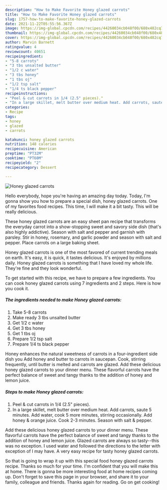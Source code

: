 ```yaml
---
description: "How to Make Favorite Honey glazed carrots"
title: "How to Make Favorite Honey glazed carrots"
slug: 1757-how-to-make-favorite-honey-glazed-carrots
date: 2021-11-22T05:55:56.367Z
image: https://img-global.cpcdn.com/recipes/44260034cb048f00/680x482cq70/honey-glazed-carrots-recipe-main-photo.jpg
thumbnail: https://img-global.cpcdn.com/recipes/44260034cb048f00/680x482cq70/honey-glazed-carrots-recipe-main-photo.jpg
cover: https://img-global.cpcdn.com/recipes/44260034cb048f00/680x482cq70/honey-glazed-carrots-recipe-main-photo.jpg
author: Marvin Barnett
ratingvalue: 4
reviewcount: 40651
recipeingredient:
- "5-8 carrots"
- "3 tbs unsalted butter"
- "1/2 c water"
- "3 tbs honey"
- "1 tbs oj"
- "1/2 tsp salt"
- "1/4 ts black pepper"
recipeinstructions:
- "Peel & cut carrots in 1/4 (2.5" pieces)."
- "In a large skillet, melt butter over medium heat. Add carrots, saute 5 minutes. Add water, cook 5 more minutes, stirring occasionally. Add honey & orange juice. Cook 2-3 minutes. Season with salt & pepper."
categories:
- Recipe
tags:
- honey
- glazed
- carrots

katakunci: honey glazed carrots 
nutrition: 148 calories
recipecuisine: American
preptime: "PT32M"
cooktime: "PT60M"
recipeyield: "2"
recipecategory: Dessert

---
```



![Honey glazed carrots](https://img-global.cpcdn.com/recipes/44260034cb048f00/680x482cq70/honey-glazed-carrots-recipe-main-photo.jpg)

Hello everybody, hope you're having an amazing day today. Today, I'm gonna show you how to prepare a special dish, honey glazed carrots. One of my favorites food recipes. This time, I will make it a bit tasty. This will be really delicious.

These honey glazed carrots are an easy sheet pan recipe that transforms the everyday carrot into a show-stopping sweet and savory side dish (that's also highly addictive). Season with salt and pepper and garnish with parsley. Stir in honey, rosemary, and garlic powder and season with salt and pepper. Place carrots on a large baking sheet.

Honey glazed carrots is one of the most favored of current trending meals on earth. It's easy, it is quick, it tastes delicious. It's enjoyed by millions daily. Honey glazed carrots is something that I have loved my whole life. They're fine and they look wonderful.


To get started with this recipe, we have to prepare a few ingredients. You can cook honey glazed carrots using 7 ingredients and 2 steps. Here is how you cook it.

<!--inarticleads1-->

##### The ingredients needed to make Honey glazed carrots:

1. Take 5-8 carrots
1. Make ready 3 tbs unsalted butter
1. Get 1/2 c water
1. Get 3 tbs honey
1. Get 1 tbs oj
1. Prepare 1/2 tsp salt
1. Prepare 1/4 ts black pepper


Honey enhances the natural sweetness of carrots in a four-ingredient side dish you Add honey and butter to carrots in saucepan. Cook, stirring frequently, until butter is melted and carrots are glazed. Add these delicious honey glazed carrots to your dinner menu. These flavorful carrots have the perfect balance of sweet and tangy thanks to the addition of honey and lemon juice. 

<!--inarticleads2-->

##### Steps to make Honey glazed carrots:

1. Peel & cut carrots in 1/4 (2.5" pieces).
1. In a large skillet, melt butter over medium heat. Add carrots, saute 5 minutes. Add water, cook 5 more minutes, stirring occasionally. Add honey & orange juice. Cook 2-3 minutes. Season with salt & pepper.


Add these delicious honey glazed carrots to your dinner menu. These flavorful carrots have the perfect balance of sweet and tangy thanks to the addition of honey and lemon juice. Glazed carrots are always so tasty--this was no exception. I used water and followed the directions to the letter with exception of I may have. A very easy recipe for tasty honey glazed carrots. 

So that is going to wrap it up with this special food honey glazed carrots recipe. Thanks so much for your time. I'm confident that you will make this at home. There is gonna be more interesting food at home recipes coming up. Don't forget to save this page in your browser, and share it to your family, colleague and friends. Thanks again for reading. Go on get cooking!
